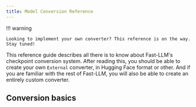 ```yaml
---
title: Model Conversion Reference
---
```


!!! warning

    Looking to implement your own converter? This reference is on the way. Stay tuned!

This reference guide describes all there is to know about Fast-LLM's checkpoint conversion system.
After reading this, you should be able to create your own `External` converter, in Hugging Face format or other.
And if you are familiar with the rest of Fast-LLM, you will also be able to create an entirely custom converter.

## Conversion basics
